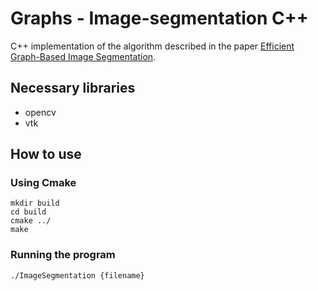 # Graphs - Image-segmentation C++

C++ implementation of the algorithm described in the paper 
[Efficient Graph-Based Image Segmentation](http://www.cs.brown.edu/~pff/segment/).

## Necessary libraries

 * opencv
 * vtk

## How to use

### Using Cmake

``` 
mkdir build
cd build
cmake ../
make
```

### Running the program

```
./ImageSegmentation {filename}
```


